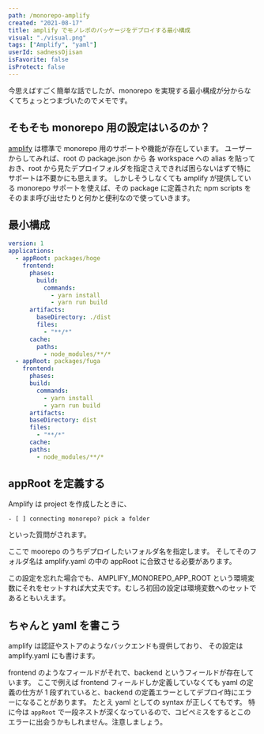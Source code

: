 ```yaml
---
path: /monorepo-amplify
created: "2021-08-17"
title: amplify でモノレポのパッケージをデプロイする最小構成
visual: "./visual.png"
tags: ["Amplify", "yaml"]
userId: sadnessOjisan
isFavorite: false
isProtect: false
---
```


今思えばすごく簡単な話でしたが、monorepo を実現する最小構成が分からなくてちょっとつまづいたのでメモです。

## そもそも monorepo 用の設定はいるのか？

[amplify](https://aws.amazon.com/jp/amplify/) は標準で monorepo 用のサポートや機能が存在しています。
ユーザーからしてみれば、root の package.json から 各 workspace への alias を貼っておき、root から見たデプロイフォルダを指定さえできれば困らないはずで特にサポートは不要かにも思えます。
しかしそうしなくても amplify が提供している monorepo サポートを使えば、その package に定義された npm scripts をそのまま呼び出せたりと何かと便利なので使っていきます。

## 最小構成

```yaml
version: 1
applications:
  - appRoot: packages/hoge
    frontend:
      phases:
        build:
          commands:
            - yarn install
            - yarn run build
      artifacts:
        baseDirectory: ./dist
        files:
          - "**/*"
      cache:
        paths:
          - node_modules/**/*
  - appRoot: packages/fuga
    frontend:
      phases:
      build:
        commands:
          - yarn install
          - yarn run build
      artifacts:
      baseDirectory: dist
      files:
        - "**/*"
      cache:
      paths:
        - node_modules/**/*
```

## appRoot を定義する

Amplify は project を作成したときに、

```
- [ ] connecting monorepo? pick a folder
```

といった質問がされます。

ここで moorepo のうちデプロイしたいフォルダ名を指定します。
そしてそのフォルダ名は amplify.yaml の中の appRoot に合致させる必要があります。

この設定を忘れた場合でも、AMPLIFY_MONOREPO_APP_ROOT という環境変数にそれをセットすれば大丈夫です。むしろ初回の設定は環境変数へのセットであるともいえます。

## ちゃんと yaml を書こう

amplify は認証やストアのようなバックエンドも提供しており、 その設定は amplify.yaml にも書けます。

frontend のようなフィールドがそれで、backend というフィールドが存在しています。
ここで例えば frontend フィールドしか定義していなくても yaml の定義の仕方が 1 段ずれていると、backend の定義エラーとしてデプロイ時にエラーになることがあります。
たとえ yaml としての syntax が正しくてもです。
特に今は `appRoot` で一段ネストが深くなっているので、コピペミスをするとこのエラーに出会うかもしれません。注意しましょう。
